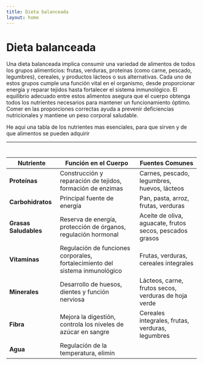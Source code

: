 ```yaml
---
title: Dieta balanceada
layout: home
---
```

# Dieta balanceada


Una dieta balanceada implica consumir una variedad de alimentos de todos los grupos alimenticios:
frutas, verduras, proteínas (como carne, pescado, legumbres), cereales, y productos lácteos o sus alternativas.
Cada uno de estos grupos cumple una función vital en el organismo, desde proporcionar energía y reparar tejidos
hasta fortalecer el sistema inmunológico. El equilibrio adecuado entre estos alimentos asegura que el cuerpo
obtenga todos los nutrientes necesarios para mantener un funcionamiento óptimo. Comer en las proporciones
correctas ayuda a prevenir deficiencias nutricionales y mantiene un peso corporal saludable.


He aqui una tabla de los nutrientes mas esenciales, para que sirven y de que alimentos se pueden adquirir

----
#
| **Nutriente**      | **Función en el Cuerpo**                                     | **Fuentes Comunes**                             |
|--------------------|--------------------------------------------------------------|-------------------------------------------------|
| **Proteínas**      | Construcción y reparación de tejidos, formación de enzimas   | Carnes, pescado, legumbres, huevos, lácteos     |
| **Carbohidratos**  | Principal fuente de energía                                   | Pan, pasta, arroz, frutas, verduras             |
| **Grasas Saludables**| Reserva de energía, protección de órganos, regulación hormonal | Aceite de oliva, aguacate, frutos secos, pescados grasos |
| **Vitaminas**      | Regulación de funciones corporales, fortalecimiento del sistema inmunológico | Frutas, verduras, cereales integrales           |
| **Minerales**      | Desarrollo de huesos, dientes y función nerviosa             | Lácteos, carne, frutos secos, verduras de hoja verde |
| **Fibra**          | Mejora la digestión, controla los niveles de azúcar en sangre | Cereales integrales, frutas, verduras, legumbres |
| **Agua**           | Regulación de la temperatura, elimin | |
